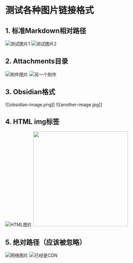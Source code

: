 # 测试各种图片链接格式

## 1. 标准Markdown相对路径
![测试图片1](./images/test1.png)
![测试图片2](images/test2.jpg)

## 2. Attachments目录
![附件图片](attachments/screenshot.png)
![另一个附件](attachments/diagram.svg)

## 3. Obsidian格式
![[obsidian-image.png]]
![[another-image.jpg]]

## 4. HTML img标签
<img src="./assets/html-image.png" alt="HTML图片">
<img src="local-image.gif" width="300">

## 5. 绝对路径（应该被忽略）
![网络图片](https://example.com/image.png)
![已经是CDN](https://imagedelivery.net/abc/image.png)